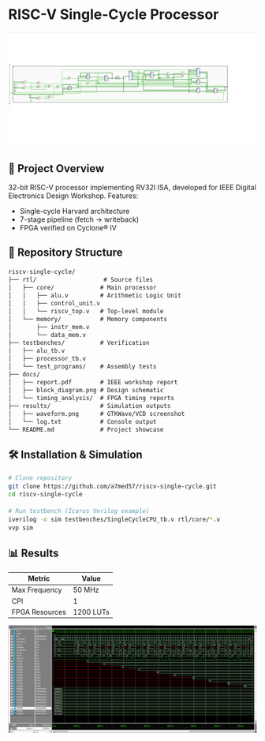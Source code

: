# RISC-V Single-Cycle Processor
![Block Diagram](results/BlockDiagram.png)

## 📝 Project Overview
32-bit RISC-V processor implementing RV32I ISA, developed for IEEE Digital Electronics Design Workshop. Features:
- Single-cycle Harvard architecture
- 7-stage pipeline (fetch → writeback)
- FPGA verified on Cyclone® IV

## 📁 Repository Structure
```
riscv-single-cycle/
├── rtl/                   # Source files
│   ├── core/             # Main processor
│   │   ├── alu.v         # Arithmetic Logic Unit
│   │   ├── control_unit.v
│   │   └── riscv_top.v   # Top-level module
│   └── memory/           # Memory components
│       ├── instr_mem.v
│       └── data_mem.v
├── testbenches/          # Verification
│   ├── alu_tb.v
│   ├── processor_tb.v
│   └── test_programs/    # Assembly tests
├── docs/
│   ├── report.pdf        # IEEE workshop report
│   ├── block_diagram.png # Design schematic
│   └── timing_analysis/  # FPGA timing reports
├── results/              # Simulation outputs
│   ├── waveform.png      # GTKWave/VCD screenshot
│   └── log.txt           # Console output
└── README.md             # Project showcase
```

## 🛠️ Installation & Simulation
```bash
# Clone repository
git clone https://github.com/a7med57/riscv-single-cycle.git
cd riscv-single-cycle

# Run testbench (Icarus Verilog example)
iverilog -o sim testbenches/SingleCycleCPU_tb.v rtl/core/*.v
vvp sim
```

## 📊 Results
| Metric          | Value       |
|-----------------|-------------|
| Max Frequency   | 50 MHz      |
| CPI             | 1           |
| FPGA Resources  | 1200 LUTs   |

![Fibonacci Simulation](results/SimulationResults.png)

